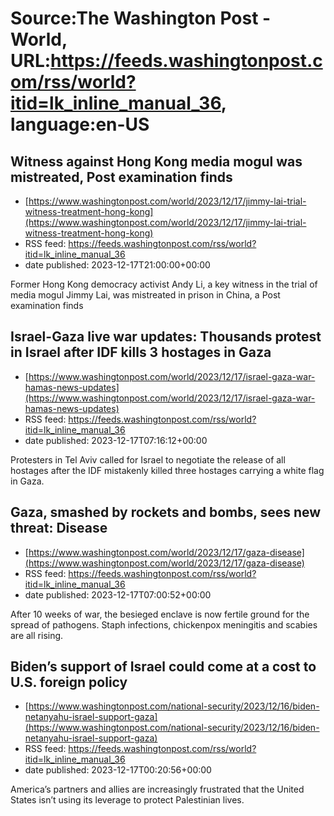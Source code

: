 # Source:The Washington Post - World, URL:https://feeds.washingtonpost.com/rss/world?itid=lk_inline_manual_36, language:en-US

## Witness against Hong Kong media mogul was mistreated, Post examination finds
 - [https://www.washingtonpost.com/world/2023/12/17/jimmy-lai-trial-witness-treatment-hong-kong](https://www.washingtonpost.com/world/2023/12/17/jimmy-lai-trial-witness-treatment-hong-kong)
 - RSS feed: https://feeds.washingtonpost.com/rss/world?itid=lk_inline_manual_36
 - date published: 2023-12-17T21:00:00+00:00

Former Hong Kong democracy activist Andy Li, a key witness in the trial of media mogul Jimmy Lai, was mistreated in 
prison in China, a Post examination finds

## Israel-Gaza live war updates: Thousands protest in Israel after IDF kills 3 hostages in Gaza
 - [https://www.washingtonpost.com/world/2023/12/17/israel-gaza-war-hamas-news-updates](https://www.washingtonpost.com/world/2023/12/17/israel-gaza-war-hamas-news-updates)
 - RSS feed: https://feeds.washingtonpost.com/rss/world?itid=lk_inline_manual_36
 - date published: 2023-12-17T07:16:12+00:00

Protesters in Tel Aviv called for Israel to negotiate the release of all hostages after the IDF mistakenly killed three hostages carrying a white flag in Gaza.

## Gaza, smashed by rockets and bombs, sees new threat: Disease
 - [https://www.washingtonpost.com/world/2023/12/17/gaza-disease](https://www.washingtonpost.com/world/2023/12/17/gaza-disease)
 - RSS feed: https://feeds.washingtonpost.com/rss/world?itid=lk_inline_manual_36
 - date published: 2023-12-17T07:00:52+00:00

After 10 weeks of war, the besieged enclave is now fertile ground for the spread of pathogens. Staph infections, chickenpox meningitis and scabies are all rising.

## Biden’s support of Israel could come at a cost to U.S. foreign policy
 - [https://www.washingtonpost.com/national-security/2023/12/16/biden-netanyahu-israel-support-gaza](https://www.washingtonpost.com/national-security/2023/12/16/biden-netanyahu-israel-support-gaza)
 - RSS feed: https://feeds.washingtonpost.com/rss/world?itid=lk_inline_manual_36
 - date published: 2023-12-17T00:20:56+00:00

America’s partners and allies are increasingly frustrated that the United States isn’t using its leverage to protect Palestinian lives.

